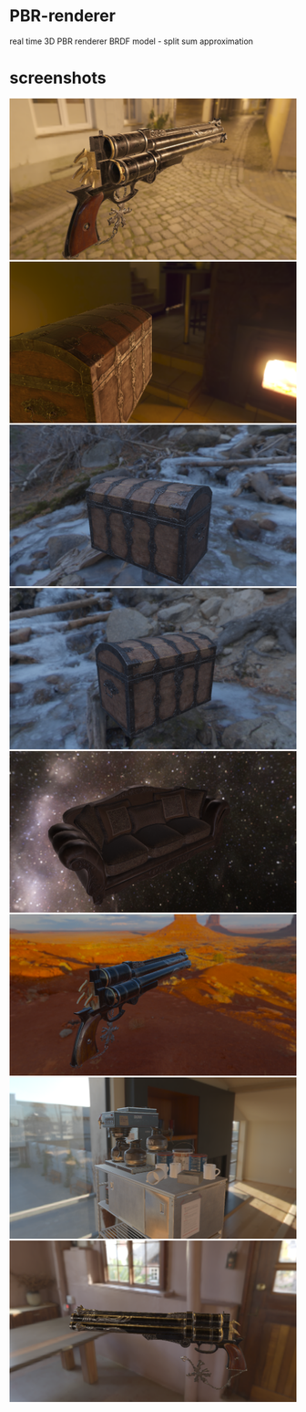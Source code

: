 # PBR-renderer

real time 3D PBR renderer
BRDF model - split sum approximation

# screenshots

![](https://github.com/padmadevd/PBR-renderer/blob/main/screenshots/Screenshot%20from%202024-05-09%2016-42-36.png)
![](https://github.com/padmadevd/PBR-renderer/blob/main/screenshots/Screenshot%20from%202024-05-09%2016-43-17.png)
![](https://github.com/padmadevd/PBR-renderer/blob/main/screenshots/Screenshot%20from%202024-05-09%2016-43-41.png)
![](https://github.com/padmadevd/PBR-renderer/blob/main/screenshots/Screenshot%20from%202024-05-09%2016-43-49.png)
![](https://github.com/padmadevd/PBR-renderer/blob/main/screenshots/Screenshot%20from%202024-05-09%2016-44-38.png)
![](https://github.com/padmadevd/PBR-renderer/blob/main/screenshots/Screenshot%20from%202024-05-09%2016-44-54.png)
![](https://github.com/padmadevd/PBR-renderer/blob/main/screenshots/Screenshot%20from%202024-05-09%2016-45-51.png)
![](https://github.com/padmadevd/PBR-renderer/blob/main/screenshots/Screenshot%20from%202024-05-09%2016-46-20.png)
